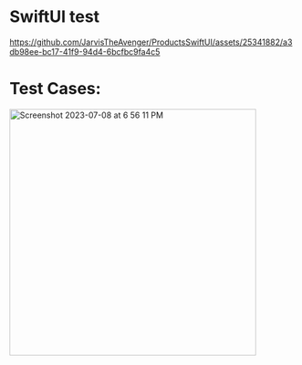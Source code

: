 # SwiftUI test


https://github.com/JarvisTheAvenger/ProductsSwiftUI/assets/25341882/a3db98ee-bc17-41f9-94d4-6bcfbc9fa4c5

# Test Cases: 

<img width="432" alt="Screenshot 2023-07-08 at 6 56 11 PM" src="https://github.com/JarvisTheAvenger/ProductsSwiftUI/assets/25341882/4f1e21a5-ae06-4bac-aeef-d5abb08d2dd2">

